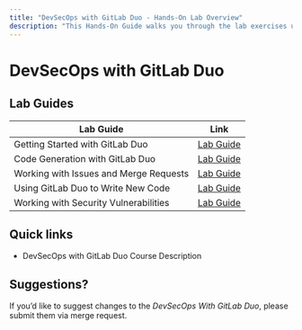 ```yaml
---
title: "DevSecOps with GitLab Duo - Hands-On Lab Overview"
description: "This Hands-On Guide walks you through the lab exercises used in the DevSecOps with GitLab Duo course."
---
```


# DevSecOps with GitLab Duo

## Lab Guides

 Lab Guide | Link 
-----------|------------
 Getting Started with GitLab Duo| [Lab Guide](/handbook/customer-success/professional-services-engineering/education-services/devsecopswithduolab1)
 Code Generation with GitLab Duo| [Lab Guide](/handbook/customer-success/professional-services-engineering/education-services/devsecopswithduolab2)
 Working with Issues and Merge Requests| [Lab Guide](/handbook/customer-success/professional-services-engineering/education-services/devsecopswithduolab3)
 Using GitLab Duo to Write New Code| [Lab Guide](/handbook/customer-success/professional-services-engineering/education-services/devsecopswithduolab4)
 Working with Security Vulnerabilities| [Lab Guide](/handbook/customer-success/professional-services-engineering/education-services/devsecopswithduolab5)


## Quick links

* DevSecOps with GitLab Duo Course Description

## Suggestions?

If you’d like to suggest changes to the *DevSecOps With GitLab Duo*, please submit them via merge request.
